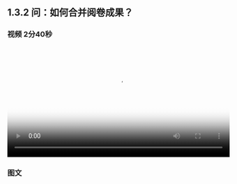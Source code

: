 ## 1.3.2 问：如何合并阅卷成果？

### 视频 2分40秒


<video id="my-video" class="video-js" controls preload="auto" width="100%"
poster="https://ipic.qinglion.com/2022-05-07-10.59.27.jpeg" data-setup='{"aspectRatio":"16:9"}'>
<source src="https://ipic.qinglion.com/2022-05-07-10.59.27.mp4" type='video/mp4' >
</video>

### 图文
